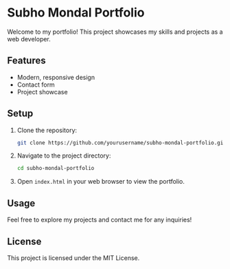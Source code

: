# Subho Mondal Portfolio

Welcome to my portfolio! This project showcases my skills and projects as a web developer.

## Features
- Modern, responsive design
- Contact form
- Project showcase

## Setup
1. Clone the repository:
   ```bash
   git clone https://github.com/yourusername/subho-mondal-portfolio.git
   ```
2. Navigate to the project directory:
   ```bash
   cd subho-mondal-portfolio
   ```
3. Open `index.html` in your web browser to view the portfolio.

## Usage
Feel free to explore my projects and contact me for any inquiries!

## License
This project is licensed under the MIT License.